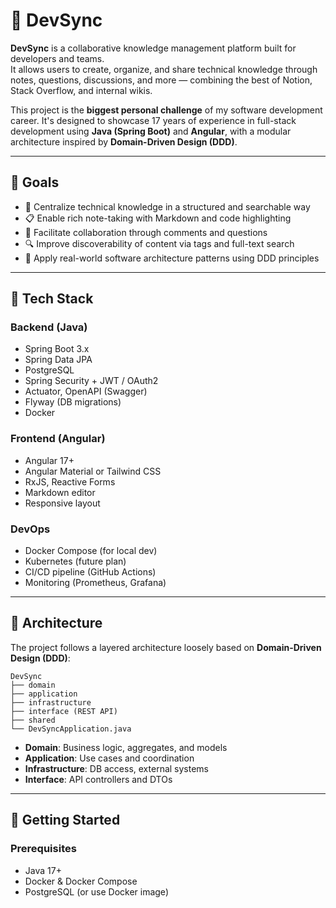 # 🚀 DevSync

**DevSync** is a collaborative knowledge management platform built for developers and teams.  
It allows users to create, organize, and share technical knowledge through notes, questions, discussions, and more — combining the best of Notion, Stack Overflow, and internal wikis.

This project is the **biggest personal challenge** of my software development career. It's designed to showcase 17 years of experience in full-stack development using **Java (Spring Boot)** and **Angular**, with a modular architecture inspired by **Domain-Driven Design (DDD)**.

---

## 🌟 Goals

- 🧠 Centralize technical knowledge in a structured and searchable way
- 📋 Enable rich note-taking with Markdown and code highlighting
- 🤝 Facilitate collaboration through comments and questions
- 🔍 Improve discoverability of content via tags and full-text search
- 📐 Apply real-world software architecture patterns using DDD principles

---

## 🧰 Tech Stack

### Backend (Java)
- Spring Boot 3.x
- Spring Data JPA
- PostgreSQL
- Spring Security + JWT / OAuth2
- Actuator, OpenAPI (Swagger)
- Flyway (DB migrations)
- Docker

### Frontend (Angular)
- Angular 17+
- Angular Material or Tailwind CSS
- RxJS, Reactive Forms
- Markdown editor
- Responsive layout

### DevOps
- Docker Compose (for local dev)
- Kubernetes (future plan)
- CI/CD pipeline (GitHub Actions)
- Monitoring (Prometheus, Grafana)

---

## 📁 Architecture

The project follows a layered architecture loosely based on **Domain-Driven Design (DDD)**:

``` text
DevSync
├── domain
├── application
├── infrastructure
├── interface (REST API)
├── shared
└── DevSyncApplication.java
```


- **Domain**: Business logic, aggregates, and models
- **Application**: Use cases and coordination
- **Infrastructure**: DB access, external systems
- **Interface**: API controllers and DTOs

---

## 🚀 Getting Started

### Prerequisites
- Java 17+
- Docker & Docker Compose
- PostgreSQL (or use Docker image)
